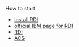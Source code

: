 How to start
- [install RDI](https://nicklitten.com/course/step-2-download-rational-developer-for-ibm-i-rdi/)
- [official IBM page for RDI](https://www.ibm.com/support/pages/node/1115889)
- [RDI](https://www.ibm.com/resources/mrs/assets/DirectDownload?source=RATLe-DEVSYSI-EVAL&lang=en_US)
- [ACS](https://www.ibm.com/resources/mrs/assets/DownloadList?source=swg-ia&lang=en_US)
